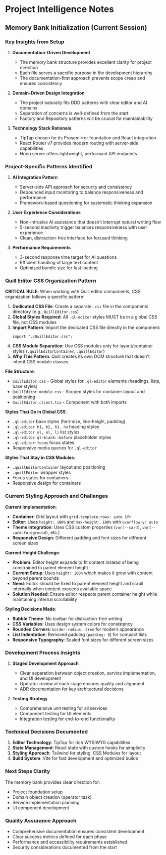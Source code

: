 # Project Intelligence Notes

## Memory Bank Initialization (Current Session)

### Key Insights from Setup

1. **Documentation-Driven Development**
   - The memory bank structure provides excellent clarity for project direction
   - Each file serves a specific purpose in the development hierarchy
   - The documentation-first approach prevents scope creep and ensures consistency

2. **Domain-Driven Design Integration**
   - The project naturally fits DDD patterns with clear editor and AI domains
   - Separation of concerns is well-defined from the start
   - Factory and Repository patterns will be crucial for maintainability

3. **Technology Stack Rationale**
   - TipTap chosen for its Prosemirror foundation and React integration
   - React Router v7 provides modern routing with server-side capabilities
   - Hono server offers lightweight, performant API endpoints

### Project-Specific Patterns Identified

1. **AI Integration Pattern**
   - Server-side API approach for security and consistency
   - Debounced input monitoring to balance responsiveness and performance
   - Framework-based questioning for systematic thinking expansion

2. **User Experience Considerations**
   - Non-intrusive AI assistance that doesn't interrupt natural writing flow
   - 5-second inactivity trigger balances responsiveness with user experience
   - Clean, distraction-free interface for focused thinking

3. **Performance Requirements**
   - 3-second response time target for AI questions
   - Efficient handling of large text content
   - Optimized bundle size for fast loading

### Quill Editor CSS Organization Pattern

**CRITICAL RULE**: When working with Quill editor components, CSS organization follows a specific pattern:

1. **Dedicated CSS File**: Create a separate `.css` file in the components directory (e.g., `QuillEditor.css`)
2. **Global Styles Required**: All `.ql-editor` styles MUST be in a global CSS file, not CSS modules
3. **Import Pattern**: Import the dedicated CSS file directly in the component:
   ```tsx
   import "./QuillEditor.css";
   ```
4. **CSS Module Separation**: Use CSS modules only for layout/container styles (`.quillEditorContainer`, `.quillEditor`)
5. **Why This Pattern**: Quill creates its own DOM structure that doesn't inherit CSS module classes

**File Structure**:
- `QuillEditor.css` - Global styles for `.ql-editor` elements (headings, lists, base styles)
- `QuillEditor.module.css` - Scoped styles for container layout and positioning
- `QuillEditor.client.tsx` - Component with both imports

**Styles That Go in Global CSS**:
- `.ql-editor` base styles (font-size, line-height, padding)
- `.ql-editor h1, h2, h3, h4` heading styles
- `.ql-editor ul, ol, li` list styles
- `.ql-editor.ql-blank::before` placeholder styles
- `.ql-editor:focus` focus states
- Responsive media queries for `.ql-editor`

**Styles That Stay in CSS Modules**:
- `.quillEditorContainer` layout and positioning
- `.quillEditor` wrapper styles
- Focus states for containers
- Responsive design for containers

### Current Styling Approach and Challenges

**Current Implementation**:
- **Container**: Grid layout with `grid-template-rows: auto 1fr`
- **Editor**: Uses `height: 100%` and `max-height: 100%` with `overflow-y: auto`
- **Theme Integration**: Uses CSS custom properties (`var(--card)`, `var(--card-foreground)`, etc.)
- **Responsive Design**: Different padding and font sizes for different screen sizes

**Current Height Challenge**:
- **Problem**: Editor height expands to fit content instead of being constrained to parent element height
- **Current Setup**: Uses `height: 100%` which makes it grow with content beyond parent bounds
- **Need**: Editor should be fixed to parent element height and scroll internally when content exceeds available space
- **Solution Needed**: Ensure editor respects parent container height while maintaining internal scrollability

**Styling Decisions Made**:
- **Bubble Theme**: No toolbar for distraction-free writing
- **CSS Variables**: Uses design system colors for consistency
- **Rounded Corners**: `border-radius: 2rem` for modern appearance
- **List Indentation**: Removed padding (`padding: 0`) for compact lists
- **Responsive Typography**: Scaled font sizes for different screen sizes

### Development Process Insights

1. **Staged Development Approach**
   - Clear separation between object creation, service implementation, and UI development
   - Operator review at each stage ensures quality and alignment
   - ADR documentation for key architectural decisions

2. **Testing Strategy**
   - Comprehensive unit testing for all services
   - Component testing for UI elements
   - Integration testing for end-to-end functionality

### Technical Decisions Documented

1. **Editor Technology**: TipTap for rich WYSIWYG capabilities
2. **State Management**: React state with custom hooks for simplicity
3. **Styling Approach**: Tailwind for styling, CSS Modules for layout
4. **Build System**: Vite for fast development and optimized builds

### Next Steps Clarity

The memory bank provides clear direction for:
- Project foundation setup
- Domain object creation (operator task)
- Service implementation planning
- UI component development

### Quality Assurance Approach

- Comprehensive documentation ensures consistent development
- Clear success metrics defined for each phase
- Performance and accessibility requirements established
- Security considerations documented from the start
